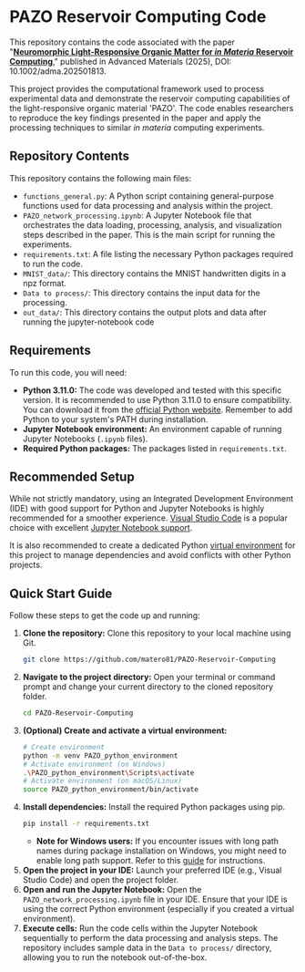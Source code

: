 # PAZO Reservoir Computing Code

This repository contains the code associated with the paper "[**Neuromorphic Light-Responsive Organic Matter for *in Materia* Reservoir Computing**](https://doi.org/10.1002/adma.202501813)," published in Advanced Materials (2025), DOI: 10.1002/adma.202501813.

This project provides the computational framework used to process experimental data and demonstrate the reservoir computing capabilities of the light-responsive organic material 'PAZO'. The code enables researchers to reproduce the key findings presented in the paper and apply the processing techniques to similar *in materia* computing experiments.

## Repository Contents

This repository contains the following main files:

* `functions_general.py`: A Python script containing general-purpose functions used for data processing and analysis within the project.
* `PAZO_network_processing.ipynb`: A Jupyter Notebook file that orchestrates the data loading, processing, analysis, and visualization steps described in the paper. This is the main script for running the experiments.
* `requirements.txt`: A file listing the necessary Python packages required to run the code.
* `MNIST_data/`: This directory contains the MNIST handwritten digits in a npz format.
* `Data to process/`: This directory contains the input data for the processing.
* `out_data/`: This directory contains the output plots and data after running the jupyter-notebook code

## Requirements

To run this code, you will need:

* **Python 3.11.0:** The code was developed and tested with this specific version. It is recommended to use Python 3.11.0 to ensure compatibility. You can download it from the [official Python website](https://www.python.org/downloads/release/python-3110/). Remember to add Python to your system's PATH during installation.
* **Jupyter Notebook environment:** An environment capable of running Jupyter Notebooks (`.ipynb` files).
* **Required Python packages:** The packages listed in `requirements.txt`.

## Recommended Setup

While not strictly mandatory, using an Integrated Development Environment (IDE) with good support for Python and Jupyter Notebooks is highly recommended for a smoother experience. [Visual Studio Code](https://code.visualstudio.com/download) is a popular choice with excellent [Jupyter Notebook support](https://code.visualstudio.com/docs/datascience/jupyter-notebooks).

It is also recommended to create a dedicated Python [virtual environment](https://code.visualstudio.com/docs/python/environments) for this project to manage dependencies and avoid conflicts with other Python projects.

## Quick Start Guide

Follow these steps to get the code up and running:

1.  **Clone the repository:** Clone this repository to your local machine using Git.
    ```bash
    git clone https://github.com/matero81/PAZO-Reservoir-Computing
    ```
2.  **Navigate to the project directory:** Open your terminal or command prompt and change your current directory to the cloned repository folder.
    ```bash
    cd PAZO-Reservoir-Computing
    ```
3.  **(Optional) Create and activate a virtual environment:**
    ```bash
    # Create environment
    python -m venv PAZO_python_environment
    # Activate environment (on Windows)
    .\PAZO_python_environment\Scripts\activate
    # Activate environment (on macOS/Linux)
    source PAZO_python_environment/bin/activate
    ```
4.  **Install dependencies:** Install the required Python packages using pip.
    ```bash
    pip install -r requirements.txt
    ```
    * **Note for Windows users:** If you encounter issues with long path names during package installation on Windows, you might need to enable long path support. Refer to this [guide](https://www.microfocus.com/documentation/filr/filr-4/filr-desktop/t47bx2ogpfz7.html) for instructions.
5.  **Open the project in your IDE:** Launch your preferred IDE (e.g., Visual Studio Code) and open the project folder.
6.  **Open and run the Jupyter Notebook:** Open the `PAZO_network_processing.ipynb` file in your IDE. Ensure that your IDE is using the correct Python environment (especially if you created a virtual environment).
7.  **Execute cells:** Run the code cells within the Jupyter Notebook sequentially to perform the data processing and analysis steps. The repository includes sample data in the `Data to process/` directory, allowing you to run the notebook out-of-the-box.
